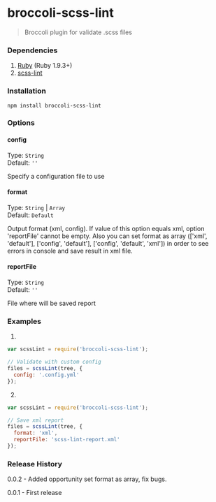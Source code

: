 # broccoli-scss-lint 

> Broccoli plugin for validate .scss files

### Dependencies

1. [Ruby](http://www.ruby-lang.org/en/downloads/) (Ruby 1.9.3+)
2. [scss-lint](https://github.com/causes/scss-lint#installation)

### Installation
```shell
npm install broccoli-scss-lint 
```

### Options

#### config
Type: `String`  
Default: `''`

Specify a configuration file to use

#### format
Type: `String` | `Array`   
Default: `Default`

Output format (xml, config). If value of this option equals xml, option 'reportFile' cannot be empty. Also you can set format as array (['xml', 'default'], ['config', 'default'], ['config', 'default', 'xml']) in order to see errors in console and save result in xml file.  

#### reportFile
Type: `String`  
Default: `''`

File where will be saved report

### Examples
1.
```js
var scssLint = require('broccoli-scss-lint');

// Validate with custom config
files = scssLint(tree, {
  config: '.config.yml'
});

```

2.
```js
var scssLint = require('broccoli-scss-lint');

// Save xml report
files = scssLint(tree, {
  format: 'xml',
  reportFile: 'scss-lint-report.xml'
});
```

### Release History

0.0.2 - Added opportunity set format as array, fix bugs.

0.0.1 - First release
